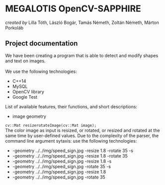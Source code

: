 ﻿**MEGALOTIS OpenCV-SAPPHIRE**
======
_created by_ Lilla Tóth, László Bogár, Tamás Németh, Zoltán Németh, Márton Porkoláb

## **Project documentation**

We have been creating a program that is able to detect and modify shapes and text on images.<br/> <br/>
We use the following technologies:
* C++14
* MySQL
* OpenCV library
* Google Test<br/>

List of available features, their functions, and short descriptions:

- image geometry

`cv::Mat resizerotateImage(cv::Mat image);`<br/>
The color image as input is resized, or rotated, or resized and rotated at the same time by user-defined values. Due to the complexity of the parser, the command line argument sytaxis:
use the following technologies:
* -geometry ../../img/speed_sign.jpg -resize 1.8 -rotate 35 -s
* -geometry ../../img/speed_sign.jpg -resize 1.8 -rotate 35
* -geometry ../../img/speed_sign.jpg -resize 1.8 -s
* -geometry ../../img/speed_sign.jpg -rotate 35 -s
* -geometry ../../img/speed_sign.jpg -resize 1.8
* -geometry ../../img/speed_sign.jpg -rotate 35<br/>